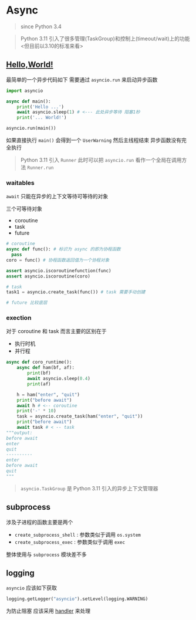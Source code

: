 # Async

> since Python 3.4

> Python 3.11 引入了很多管理(TaskGroup)和控制上(timeout/wait)上的功能 <但目前以3.10的标准来看>

## [Hello,World!][intro]

最简单的一个异步代码如下 需要通过 `asyncio.run` 来启动异步函数

```python
import asyncio

async def main():
    print('Hello ...')
    await asyncio.sleep(1) # <--- 此处异步等待 阻塞1秒
    print('... World!')

asyncio.run(main())
```

如果直接执行 `main()` 会得到一个 `UserWarning` 然后主线程结束 异步函数没有完全执行

> Python 3.11 引入 `Runner` 此时可以把 `asyncio.run` 看作一个全局在调用方法 `Runner.run`

### waitables

`await` 只能在异步的上下文等待可等待的对象

三个可等待对象
- coroutine
- task
- future

```python
# coroutine
async def func(): # 标识为 async 的即为协程函数
  pass
coro = func() # 协程函数返回值为一个协程对象

assert asyncio.iscoroutinefunction(func)
assert asyncio.iscoroutine(coro)

# task
task1 = asyncio.create_task(func()) # task 需要手动创建

# future 比较底层
```

### exection

对于 coroutine 和 task 而言主要的区别在于
- 执行时机
- 并行程

```python
async def coro_runtime():
    async def ham(bf, af):
        print(bf)
        await asyncio.sleep(0.4)
        print(af)

    h = ham("enter", "quit")
    print("before await")
    await h # <-- coroutine
    print('-' * 10)
    task = asyncio.create_task(ham("enter", "quit"))
    print("before await")
    await task # < -- task
"""output:
before await
enter
quit
----------
enter
before await
quit
"""
```

> `asyncio.TaskGroup` 是 Python 3.11 引入的异步上下文管理器

## subprocess

涉及子进程的函数主要是两个
- `create_subprocess_shell` : 参数类似于调用 `os.system`
- `create_subprocess_exec` : 参数类似于调用 `exec`

整体使用与 `subprocess` 模块差不多


## logging

`asyncio` 应该如下获取

```python
logging.getLogger("asyncio").setLevel(logging.WARNING)
```

为防止阻塞 应该采用 [handler](https://docs.python.org/zh-cn/3/howto/logging-cookbook.html#blocking-handlers) 来处理


[intro]: https://docs.python.org/zh-cn/3/library/asyncio.html